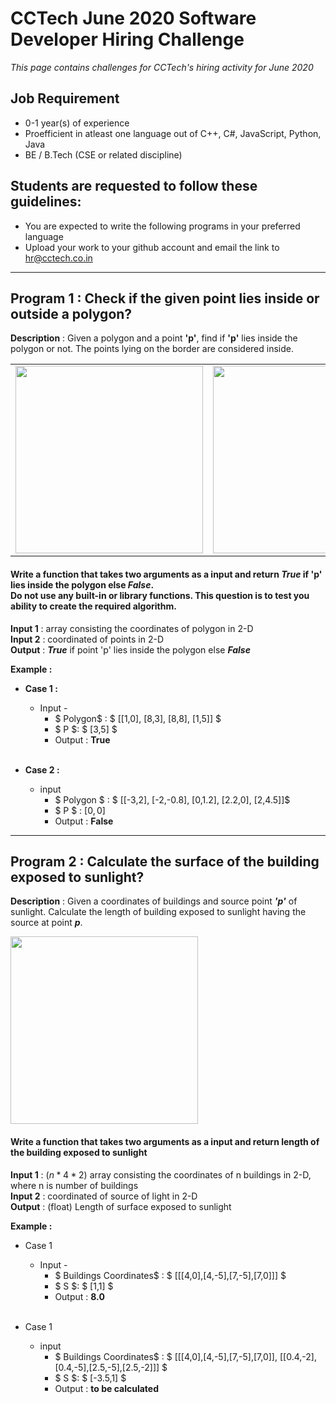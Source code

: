# CCTech June 2020 Software Developer Hiring Challenge

_This page contains challenges for CCTech's hiring activity for June 2020_

## Job Requirement

- 0-1 year(s) of experience
- Proefficient in atleast one language out of C++, C#, JavaScript, Python, Java
- BE / B.Tech (CSE or related discipline)

## Students are requested to follow these guidelines:

- You are expected to write the following programs in your preferred language
- Upload your work to your github account and email the link to hr@cctech.co.in

***

## Program 1 : Check if the given point lies inside or outside a polygon?

**Description**  : Given a polygon and a point **'p'**, find if **'p'** lies inside the polygon or not. The points lying on the border are considered inside.

<table>
    <tr>
        <td><img src="images/c1_q1_1.png" height="300"></td>
        <td><img src="images/c1_q1_2.png" height="300"></td>
    </tr>
</table>

#### Write a function that takes two arguments as a input and return **_True_** if **'p'** lies inside the polygon else **_False_**. <br> Do not use any built-in or library functions. This question is to test you ability to create the required algorithm. <br> 

**Input 1** : array consisting the coordinates of polygon in 2-D <br>
**Input 2** : coordinated of points in 2-D <br>
**Output** : **_True_** if point 'p' lies inside the polygon else **_False_** <br>

**Example :** 

- **Case 1 :**
    - Input -
        - $ Polygon$ : $ [[1,0], [8,3], [8,8], [1,5]]  $
        - $ P $:  $ [3,5] $ 
        - Output : **True** <br> <br>
        

- **Case 2 :**
    - input
        - $ Polygon $ : $ [[-3,2], [-2,-0.8], [0,1.2], [2.2,0], [2,4.5]]$
        - $ P $ : $[0,0]$
        - Output : **False**

***
## Program 2 : Calculate the surface of the building exposed to sunlight?

**Description**  : Given a coordinates of buildings and source point **_'p'_** of sunlight. Calculate the length of building exposed to sunlight having the source at point **_p_**.

<img src="./images/c1_q2.png" height="300">
<br>

#### Write a function that takes two arguments as a input and return **length** of the building exposed to sunlight <br>

**Input 1** : $(n*4*2)$ array consisting the coordinates of n buildings in 2-D, where n is number of buildings <br>
**Input 2** : coordinated of source of light in 2-D <br>
**Output** : (float) Length of surface exposed to sunlight

**Example :** 

- Case 1
    - Input -
        - $ Buildings Coordinates$ : $ [[[4,0],[4,-5],[7,-5],[7,0]]]  $
        - $ S $:  $ [1,1] $ 
        - Output : **8.0** <br> <br>
        

- Case 1
    - input
        - $ Buildings Coordinates$ : $ [[[4,0],[4,-5],[7,-5],[7,0]], [[0.4,-2],[0.4,-5],[2.5,-5],[2.5,-2]]]  $
        - $ S $:  $ [-3.5,1] $ 
        - Output : **to be calculated** <br> <br>
